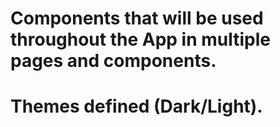 # Components that will be used throughout the App in multiple pages and components.
# Themes defined (Dark/Light).
